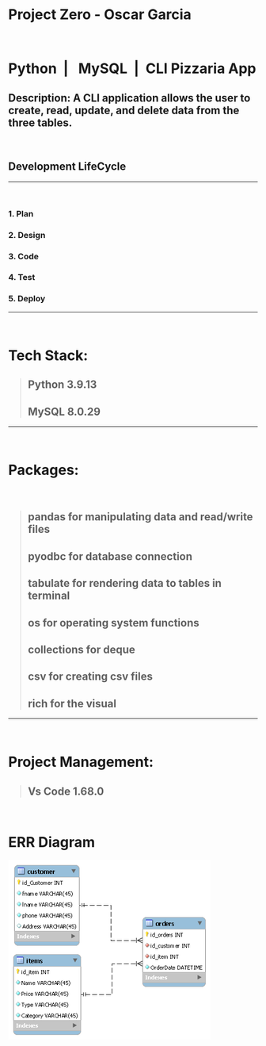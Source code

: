 # Project Zero - Oscar Garcia

&nbsp;

# Python&nbsp; | &nbsp; MySQL&nbsp; | &nbsp;CLI Pizzaria App

## **Description:** A CLI application  allows the user to create, read, update, and delete data from the three tables. 

&nbsp;

## Development LifeCycle

---

&nbsp;

### 1. Plan

### 2. Design

### 3. Code

### 4. Test

### 5. Deploy

---

&nbsp;

# Tech Stack:

> ## Python 3.9.13
> ## MySQL 8.0.29
---

&nbsp;

# Packages:

&nbsp;

> ## pandas for manipulating data and read/write files
> ## pyodbc for database connection
> ## tabulate for rendering data to tables in terminal
> ## os for operating system functions
> ## collections for deque
> ## csv for creating csv files
> ## rich for the visual

---

&nbsp;

# Project Management:
> ## Vs Code 1.68.0
&nbsp;

# ERR Diagram

![](./err_diagram.png)